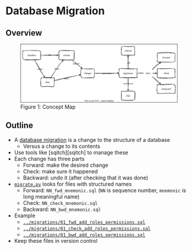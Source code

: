 # Database Migration

<p id="terms"></p>

## Overview

<figure id="migrate-concept-map">
  <img src="migrate_concept_map.svg" alt="concept map of database migration"/>
  <figcaption>Figure 1: Concept Map</figcaption>
</figure>

## Outline

-   A [database migration](g:db-migration) is a change to the structure of a database
    -   Versus a change to its contents
-   Use tools like [sqitch][sqitch] to manage these
-   Each change has three parts
    -   Forward: make the desired change
    -   Check: make sure it happened
    -   Backward: undo it (after checking that it was done)
-   [`migrate.py`](./migrate.py) looks for files with structured names
    -   Forward: `NN_fwd_mnemonic.sql` (`NN` is sequence number, `mnemonic` is long meaningful name)
    -   Check: `NN_check_mnemonic.sql`
    -   Backward: `NN_bwd_mnemonic.sql`
-   Example
    -   [`../migrations/01_fwd_add_roles_permissions.sql`](../migrations/01_fwd_add_roles_permissions.sql)
    -   [`../migrations/01_check_add_roles_permissions.sql`](../migrations/01_check_add_roles_permissions.sql)
    -   [`../migrations/01_bwd_add_roles_permissions.sql`](../migrations/01_bwd_add_roles_permissions.sql)
-   Keep these files in version control
